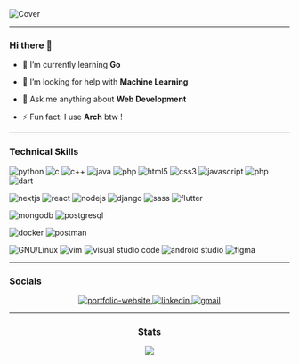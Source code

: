 <!--
**deon-gracias/deon-gracias** is a ✨ _special_ ✨ repository because its `README.md` (this file) appears on your GitHub profile.-->

<!-- Cover -->
<img src="https://user-images.githubusercontent.com/58945356/132537731-ca6396a6-b019-4e05-8eeb-21f3401b5fd2.png" alt="Cover" />

---

### Hi there 👋

<!-- - 🔭 I’m currently working on ... -->

<!-- - 👯 I’m looking to collaborate on ... -->

- 📖 I’m currently learning **Go**

- 🤔 I’m looking for help with **Machine Learning**

- 💬 Ask me anything about **Web Development**

- ⚡ Fun fact: I use **Arch** btw !


<!-- - <span style="display: flex; align-items:center; gap: 6px" >📫 How to reach me : <a style="display: flex; align-items:center; gap: 6px" href="mailto:deongracias1@gmail.com" target="_blank"><img style="height: 22px" src="https://img.shields.io/badge/Gmail-D14836?style=for-the-badge&logo=gmail&logoColor=white" alt="gmail" /></a></span> -->

---

### Technical Skills

<p>
  <img style="" src="https://img.shields.io/badge/Python-14354C?style=for-the-badge&logo=python&logoColor=white" alt="python">
  <img style="" src="https://img.shields.io/badge/c-%2300599C.svg?style=for-the-badge&logo=c&logoColor=white" alt="c">
  <img style="" src="https://img.shields.io/badge/c++-%2300599C.svg?style=for-the-badge&logo=c%2B%2B&logoColor=white" alt="c++">
  <img style="" src="https://img.shields.io/badge/java-%23ED8B00.svg?style=for-the-badge&logo=java&logoColor=white" alt="java">
  <img style="" src="https://img.shields.io/badge/Go-00ADD8?style=for-the-badge&logo=go&logoColor=white" alt="php">
  <img style="" src="https://img.shields.io/badge/html5-%23E34F26.svg?style=for-the-badge&logo=html5&logoColor=white" alt="html5">
  <img style="" src="https://img.shields.io/badge/css3-%231572B6.svg?style=for-the-badge&logo=css3&logoColor=white" alt="css3">
  <img style="" src="https://img.shields.io/badge/JavaScript-F7DF1E?style=for-the-badge&logo=javascript&logoColor=black" alt="javascript">
  <img style="" src="https://img.shields.io/badge/php-%23777BB4.svg?style=for-the-badge&logo=php&logoColor=white" alt="php">
  <img style="" src="https://img.shields.io/badge/dart-%230175C2.svg?style=for-the-badge&logo=dart&logoColor=white" alt="dart">
</p>

<p>
  <img src="https://img.shields.io/badge/Next.js-000000.svg?style=for-the-badge&logo=Next.js&labelColor=000000" alt="nextjs">
  <img style="" src="https://img.shields.io/badge/react-%2320232a.svg?style=for-the-badge&logo=react&logoColor=%2361DAFB" alt="react">
  <img style="" src="https://img.shields.io/badge/Node.js-43853D?style=for-the-badge&logo=node.js&logoColor=white" alt="nodejs">
  <img style="" src="https://img.shields.io/badge/django-%23092E20.svg?style=for-the-badge&logo=django&logoColor=white" alt="django">
  <img style="" src="https://img.shields.io/badge/SASS-hotpink.svg?style=for-the-badge&logo=SASS&logoColor=white" alt="sass">
  <img style="" src="https://img.shields.io/badge/Flutter-%2302569B.svg?style=for-the-badge&logo=Flutter&logoColor=white" alt="flutter">
</p>

<p>
  <img style="" src="https://img.shields.io/badge/MongoDB-4EA94B?style=for-the-badge&logo=mongodb&logoColor=white" alt="mongodb">
  <img style="" src="https://img.shields.io/badge/PostgreSQL-316192?style=for-the-badge&logo=postgresql&logoColor=white" alt="postgresql">
</p>

<p>
  <img style="" src="https://img.shields.io/badge/docker-%230db7ed.svg?style=for-the-badge&logo=docker&logoColor=white" alt="docker">
  <img style="" src="https://img.shields.io/badge/Postman-FF6C37?style=for-the-badge&logo=postman&logoColor=white" alt="postman">
</p>

<p>
  <img style="" src="https://img.shields.io/badge/GNU%2FLinux-FCC624?style=for-the-badge&logo=linux&logoColor=black" alt="GNU/Linux">
<!--   <img style="" src="https://img.shields.io/badge/Arch_Linux-1793D1?style=for-the-badge&logo=arch-linux&logoColor=white" alt="archlinux"> -->
  <img style="" src="https://img.shields.io/badge/VIM-%2311AB00.svg?style=for-the-badge&logo=vim&logoColor=white" alt="vim">
  <img style="" src="https://img.shields.io/badge/Visual%20Studio%20Code-0078d7.svg?style=for-the-badge&logo=visual-studio-code&logoColor=white" alt="visual studio code">
  <img style="" src="https://img.shields.io/badge/Android%20Studio-3DDC84.svg?style=for-the-badge&logo=android-studio&logoColor=white" alt="android studio">
  <img style="" src="https://img.shields.io/badge/figma-%23F24E1E.svg?style=for-the-badge&logo=figma&logoColor=white" alt="figma">
</p>
  
---

### Socials

<center>
   <a href="https://deongracias.live" target="blank">
    <img style="" src="https://img.shields.io/badge/Portfolio-%23000000.svg?style=for-the-badge&logo=firefox&logoColor=#FF7139" alt="portfolio-website" />
  </a>
  <a href="https://in.linkedin.com/in/deongracias" target="blank">
    <img style="" src="https://img.shields.io/badge/linkedin-%230077B5.svg?style=for-the-badge&logo=linkedin&logoColor=white" alt="linkedin" />
  </a>
  <a href="mailto:deongracias1@gmail.com" target="blank">
    <img style="" src="https://img.shields.io/badge/Gmail-D14836?style=for-the-badge&logo=gmail&logoColor=white" alt="gmail" />
  </a>

---

### Stats
<!-- <div style="display: grid; place-items: center; width: 100%;"> -->
<div align="center">
  <img src="https://github-readme-stats.vercel.app/api?username=deon-gracias&&show_icons=true&title_color=FFFFFF&icon_color=FFFFFF&text_color=FFFFFF&bg_color=121212" />
</div>
